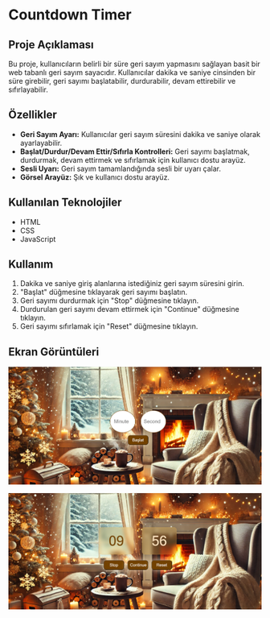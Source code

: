 # Countdown Timer

## Proje Açıklaması

Bu proje, kullanıcıların belirli bir süre geri sayım yapmasını sağlayan basit bir web tabanlı geri sayım sayacıdır. Kullanıcılar dakika ve saniye cinsinden bir süre girebilir, geri sayımı başlatabilir, durdurabilir, devam ettirebilir ve sıfırlayabilir.

## Özellikler

-   **Geri Sayım Ayarı:** Kullanıcılar geri sayım süresini dakika ve saniye olarak ayarlayabilir.
-   **Başlat/Durdur/Devam Ettir/Sıfırla Kontrolleri:** Geri sayımı başlatmak, durdurmak, devam ettirmek ve sıfırlamak için kullanıcı dostu arayüz.
-   **Sesli Uyarı:** Geri sayım tamamlandığında sesli bir uyarı çalar.
-   **Görsel Arayüz:** Şık ve kullanıcı dostu arayüz.

## Kullanılan Teknolojiler

-   HTML
-   CSS
-   JavaScript

## Kullanım

1.  Dakika ve saniye giriş alanlarına istediğiniz geri sayım süresini girin.
2.  "Başlat" düğmesine tıklayarak geri sayımı başlatın.
3.  Geri sayımı durdurmak için "Stop" düğmesine tıklayın.
4.  Durdurulan geri sayımı devam ettirmek için "Continue" düğmesine tıklayın.
5.  Geri sayımı sıfırlamak için "Reset" düğmesine tıklayın.

## Ekran Görüntüleri

![Cozy Countdown Timer](img/cozy1.png)

![Cozy Countdown Timer](img/cozy2.png)